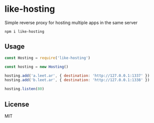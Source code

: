 # like-hosting

Simple reverse proxy for hosting multiple apps in the same server

```
npm i like-hosting
```

## Usage

```js
const Hosting = require('like-hosting')

const hosting = new Hosting()

hosting.add('a.leet.ar', { destination: 'http://127.0.0.1:1337' })
hosting.add('b.leet.ar', { destination: 'http://127.0.0.1:1338' })

hosting.listen(80)
```

## License

MIT
